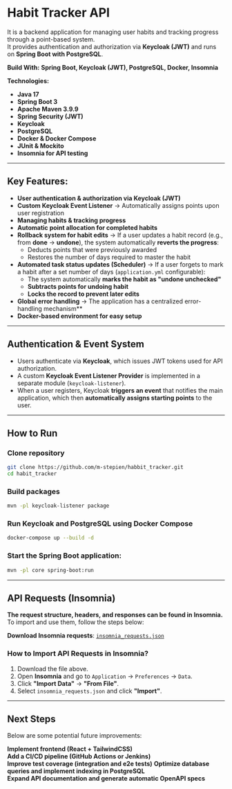 # Habit Tracker API

It is a backend application for managing user habits and tracking progress through a point-based system.  
It provides authentication and authorization via **Keycloak (JWT)** and runs on **Spring Boot with PostgreSQL**.


**Build With:**
**Spring Boot, Keycloak (JWT), PostgreSQL, Docker, Insomnia**

**Technologies:**
- **Java 17**
- **Spring Boot 3**
- **Apache Maven 3.9.9**
- **Spring Security (JWT)**
- **Keycloak**
- **PostgreSQL**
- **Docker & Docker Compose**
- **JUnit & Mockito**
- **Insomnia for API testing**

---

## Key Features:
- **User authentication & authorization via Keycloak (JWT)**  
- **Custom Keycloak Event Listener** → Automatically assigns points upon user registration  
- **Managing habits & tracking progress**  
- **Automatic point allocation for completed habits**  
- **Rollback system for habit edits** → If a user updates a habit record (e.g., from **done** → **undone**), the system automatically **reverts the progress**:
  - Deducts points that were previously awarded
  - Restores the number of days required to master the habit  
- **Automated task status updates (Scheduler)** → If a user forgets to mark a habit after a set number of days (`application.yml` configurable):
  - The system automatically **marks the habit as "undone unchecked"**
  - **Subtracts points for undoing habit**
  - **Locks the record to prevent later edits**  
- **Global error handling** → The application has a centralized error-handling mechanism**
- **Docker-based environment for easy setup**


---

##  Authentication & Event System  
- Users authenticate via **Keycloak**, which issues JWT tokens used for API authorization.  
- A custom **Keycloak Event Listener Provider** is implemented in a separate module (`keycloak-listener`).  
- When a user registers, Keycloak **triggers an event** that notifies the main application, which then **automatically assigns starting points** to the user.  
  
---

## How to Run

### Clone repository

```sh
git clone https://github.com/m-stepien/habbit_tracker.git
cd habit_tracker
```

### Build packages

```sh
mvn -pl keycloak-listener package
```

### Run Keycloak and PostgreSQL using Docker Compose

```sh
docker-compose up --build -d
```

### Start the Spring Boot application:

```sh
mvn -pl core spring-boot:run
```

---

## API Requests (Insomnia)

**The request structure, headers, and responses can be found in Insomnia.**  
To import and use them, follow the steps below:

**Download Insomnia requests**: [`insomnia_requests.json`](./core/src/main/resources/insomnia-requests-export.json)
### How to Import API Requests in Insomnia?
1. Download the file above.  
2. Open **Insomnia** and go to `Application` → `Preferences` → `Data`.  
3. Click **"Import Data"** → **"From File"**.  
4. Select `insomnia_requests.json` and click **"Import"**.

---

## Next Steps 

Below are some potential future improvements:

**Implement frontend (React + TailwindCSS)**  
**Add a CI/CD pipeline (GitHub Actions or Jenkins)**  
**Improve test coverage (integration and e2e tests)** 
**Optimize database queries and implement indexing in PostgreSQL**  
**Expand API documentation and generate automatic OpenAPI specs** 

